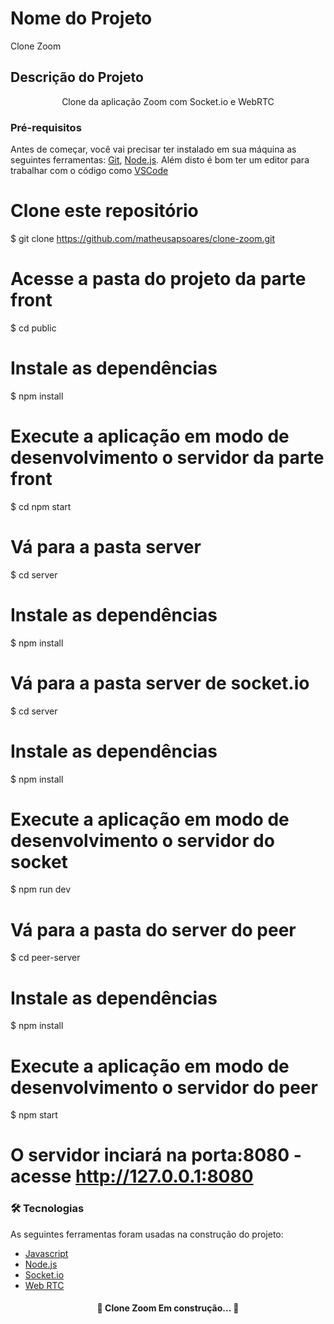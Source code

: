 # Nome do Projeto
Clone Zoom
## Descrição do Projeto
<p align="center">Clone da aplicação Zoom com Socket.io e WebRTC</p>

### Pré-requisitos
Antes de começar, você vai precisar ter instalado em sua máquina as seguintes ferramentas:
[Git](https://git-scm.com), [Node.js](https://nodejs.org/en/). 
Além disto é bom ter um editor para trabalhar com o código como [VSCode](https://code.visualstudio.com/)

# Clone este repositório
$ git clone <https://github.com/matheusapsoares/clone-zoom.git>

# Acesse a pasta do projeto da parte front
$ cd public

# Instale as dependências
$ npm install

# Execute a aplicação em modo de desenvolvimento o servidor da parte front
$ cd npm start
# Vá para a pasta server
$ cd server

# Instale as dependências
$ npm install

# Vá para a pasta server de socket.io
$ cd server

# Instale as dependências
$ npm install
# Execute a aplicação em modo de desenvolvimento o servidor do socket
$ npm run dev

# Vá para a pasta do server do peer
$ cd peer-server

# Instale as dependências
$ npm install

# Execute a aplicação em modo de desenvolvimento o servidor do peer
$ npm start
# O servidor inciará na porta:8080 - acesse <http://127.0.0.1:8080> 

### 🛠 Tecnologias

As seguintes ferramentas foram usadas na construção do projeto:

- [Javascript](https://www.javascript.com/)
- [Node.js](https://nodejs.org/en/)
- [Socket.io](https://socket.io/)
- [Web RTC](https://webrtc.org/)

<h4 align="center"> 
	🚧  Clone Zoom Em construção...  🚧
</h4>